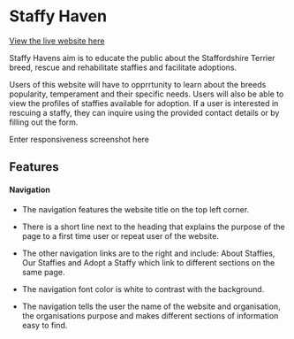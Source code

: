 # Staffy Haven

[View the live website here](https://hugh1996.github.io/Staffies4U-PP1/)

Staffy Havens aim is to educate the public about the Staffordshire Terrier breed, rescue and rehabilitate staffies and facilitate adoptions.

Users of this website will have to opprrtunity to learn about the breeds popularity, temperament and their specific needs. Users will also be able to view the profiles of staffies available for adoption. If a user is interested in rescuing a staffy, they can inquire using the provided contact details or by filling out the form.

Enter responsiveness screenshot here

## Features

#### Navigation

- The navigation features the website title on the top left corner.

- There is a short line next to the heading that explains the purpose of the page to a first time user or repeat user of the website.

- The other navigation links are to the right and include: About Staffies, Our Staffies and Adopt a Staffy which link to different sections on the same page.

- The navigation font color is white to contrast with the background.

- The navigation tells the user the name of the website and organisation, the organisations purpose and makes different sections of information easy to find.
  
